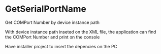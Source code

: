 # GetSerialPortName
Get COMPort Number by device instance path


With device instance path inseted on the XML file, the application can find the COMPort Number and print on the console

Have installer project to insert the depencies on the PC 
